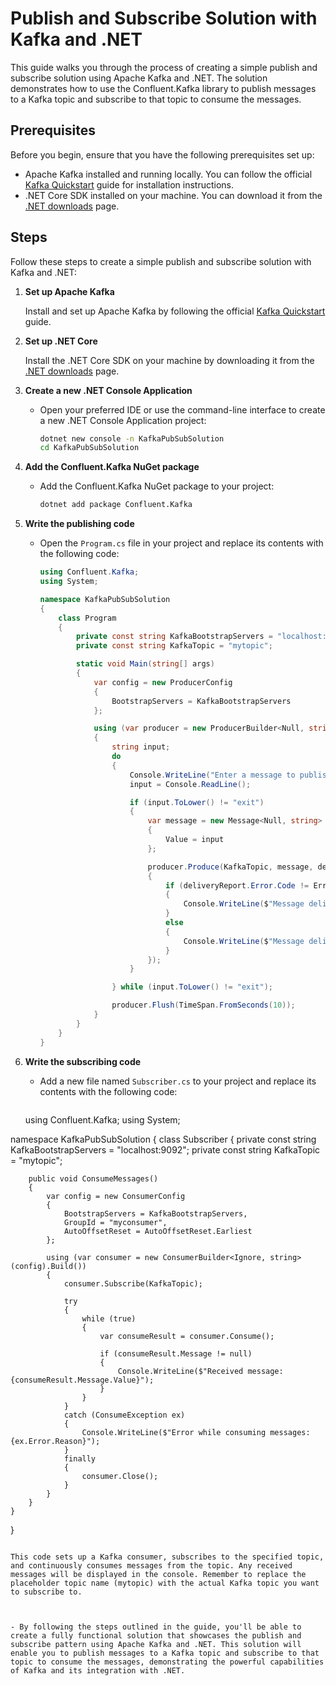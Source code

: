 # Publish and Subscribe Solution with Kafka and .NET                             
             
This guide walks you through the process of creating a simple publish and subscribe solution using Apache Kafka and .NET. The solution demonstrates how to use the Confluent.Kafka library to publish messages to a Kafka topic and subscribe to that topic to consume the messages.
  
## Prerequisites        
     
Before you begin, ensure that you have the following prerequisites set up: 

- Apache Kafka installed and running locally. You can follow the official [Kafka Quickstart](https://kafka.apache.org/quickstart) guide for installation instructions.
- .NET Core SDK installed on your machine. You can download it from the [.NET downloads](https://dotnet.microsoft.com/download) page.

## Steps

Follow these steps to create a simple publish and subscribe solution with Kafka and .NET:

1. **Set up Apache Kafka**

   Install and set up Apache Kafka by following the official [Kafka Quickstart](https://kafka.apache.org/quickstart) guide.

2. **Set up .NET Core**

   Install the .NET Core SDK on your machine by downloading it from the [.NET downloads](https://dotnet.microsoft.com/download) page.

3. **Create a new .NET Console Application**

   - Open your preferred IDE or use the command-line interface to create a new .NET Console Application project:
     ```bash
     dotnet new console -n KafkaPubSubSolution
     cd KafkaPubSubSolution
     ```

4. **Add the Confluent.Kafka NuGet package**

   - Add the Confluent.Kafka NuGet package to your project:
     ```bash
     dotnet add package Confluent.Kafka
     ```

5. **Write the publishing code**

   - Open the `Program.cs` file in your project and replace its contents with the following code:

     ```csharp
     using Confluent.Kafka;
     using System;

     namespace KafkaPubSubSolution
     {
         class Program
         {
             private const string KafkaBootstrapServers = "localhost:9092";
             private const string KafkaTopic = "mytopic";

             static void Main(string[] args)
             {
                 var config = new ProducerConfig
                 {
                     BootstrapServers = KafkaBootstrapServers
                 };

                 using (var producer = new ProducerBuilder<Null, string>(config).Build())
                 {
                     string input;
                     do
                     {
                         Console.WriteLine("Enter a message to publish (or 'exit' to quit):");
                         input = Console.ReadLine();

                         if (input.ToLower() != "exit")
                         {
                             var message = new Message<Null, string>
                             {
                                 Value = input
                             };

                             producer.Produce(KafkaTopic, message, deliveryReport =>
                             {
                                 if (deliveryReport.Error.Code != ErrorCode.NoError)
                                 {
                                     Console.WriteLine($"Message delivery failed: {deliveryReport.Error.Reason}");
                                 }
                                 else
                                 {
                                     Console.WriteLine($"Message delivered: {deliveryReport.Message.Value}");
                                 }
                             });
                         }

                     } while (input.ToLower() != "exit");

                     producer.Flush(TimeSpan.FromSeconds(10));
                 }
             }
         }
     }
     ```

6. **Write the subscribing code**

   - Add a new file named `Subscriber.cs` to your project and replace its contents with the following code:

     ```
    using Confluent.Kafka;
using System;

namespace KafkaPubSubSolution
{
    class Subscriber
    {
        private const string KafkaBootstrapServers = "localhost:9092";
        private const string KafkaTopic = "mytopic";

        public void ConsumeMessages()
        {
            var config = new ConsumerConfig
            {
                BootstrapServers = KafkaBootstrapServers,
                GroupId = "myconsumer",
                AutoOffsetReset = AutoOffsetReset.Earliest
            };

            using (var consumer = new ConsumerBuilder<Ignore, string>(config).Build())
            {
                consumer.Subscribe(KafkaTopic);

                try
                {
                    while (true)
                    {
                        var consumeResult = consumer.Consume();

                        if (consumeResult.Message != null)
                        {
                            Console.WriteLine($"Received message: {consumeResult.Message.Value}");
                        }
                    }
                }
                catch (ConsumeException ex)
                {
                    Console.WriteLine($"Error while consuming messages: {ex.Error.Reason}");
                }
                finally
                {
                    consumer.Close();
                }
            }
        }
    }
}
``` 
                 
This code sets up a Kafka consumer, subscribes to the specified topic, and continuously consumes messages from the topic. Any received messages will be displayed in the console. Remember to replace the placeholder topic name (mytopic) with the actual Kafka topic you want to subscribe to.

   
                 
- By following the steps outlined in the guide, you'll be able to create a fully functional solution that showcases the publish and subscribe pattern using Apache Kafka and .NET. This solution will enable you to publish messages to a Kafka topic and subscribe to that topic to consume the messages, demonstrating the powerful capabilities of Kafka and its integration with .NET.
